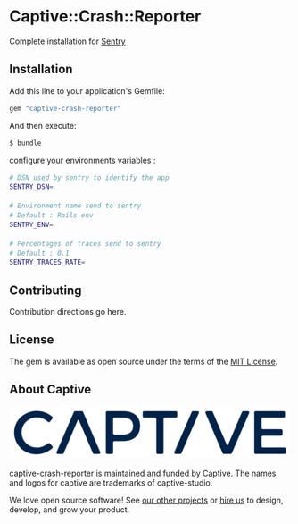 # Captive::Crash::Reporter

Complete installation for [Sentry](https://sentry.io/)

## Installation
Add this line to your application's Gemfile:

```ruby
gem "captive-crash-reporter"
```

And then execute:
```bash
$ bundle
```

configure your environments variables : 

```bash
# DSN used by sentry to identify the app
SENTRY_DSN=

# Environment name send to sentry
# Default : Rails.env
SENTRY_ENV=

# Percentages of traces send to sentry
# Default : 0.1
SENTRY_TRACES_RATE=
```

## Contributing
Contribution directions go here.

## License
The gem is available as open source under the terms of the [MIT License](https://opensource.org/licenses/MIT).

About Captive
-------------

![captive](https://raw.githubusercontent.com/Captive-Studio/assets/main/logo_captive_blue_avec_fond.webp)

captive-crash-reporter is maintained and funded by Captive.
The names and logos for captive are trademarks of captive-studio.

We love open source software!
See [our other projects][community] or
[hire us][hire] to design, develop, and grow your product.

[community]: https://github.com/Captive-Studio
[hire]: https://www.captive.fr/contact?utm_source=github
